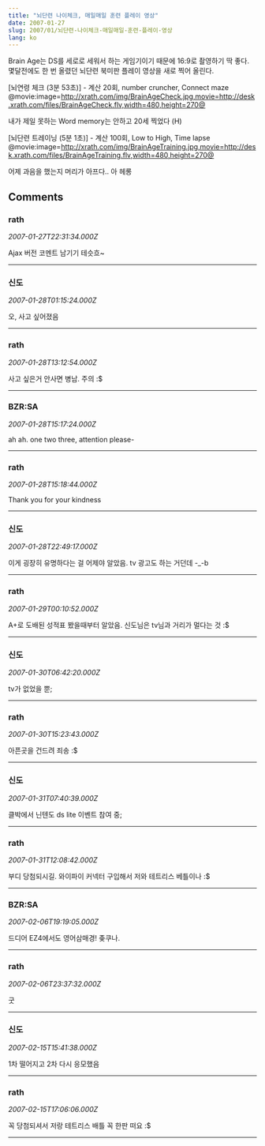 ```yaml
---
title: "뇌단련 나이체크, 매일매일 훈련 플레이 영상"
date: 2007-01-27
slug: 2007/01/뇌단련-나이체크-매일매일-훈련-플레이-영상
lang: ko
---
```


Brain Age는 DS를 세로로 세워서 하는 게임기이기 때문에 16:9로 촬영하기 딱 좋다.  
몇달전에도 한 번 올렸던 뇌단련 북미판 플레이 영상을 새로 찍어 올린다.

[뇌연령 체크 (3분 53초)] - 계산 20회, number cruncher, Connect maze  
@movie:image=http://xrath.com/img/BrainAgeCheck.jpg,movie=http://desk.xrath.com/files/BrainAgeCheck.flv,width=480,height=270@

내가 제일 못하는 Word memory는 안하고 20세 찍었다 (H)

[뇌단련 트레이닝 (5분 1초)] - 계산 100회, Low to High, Time lapse  
@movie:image=http://xrath.com/img/BrainAgeTraining.jpg,movie=http://desk.xrath.com/files/BrainAgeTraining.flv,width=480,height=270@

어제 과음을 했는지 머리가 아프다.. 아 헤롱

## Comments

### rath
*2007-01-27T22:31:34.000Z*

Ajax 버전 코멘트 남기기 테슷흐~

---

### 신도
*2007-01-28T01:15:24.000Z*

오, 사고 싶어졌음

---

### rath
*2007-01-28T13:12:54.000Z*

사고 싶은거 안사면 병남. 주의 :$

---

### BZR:SA
*2007-01-28T15:17:24.000Z*

ah ah. one two three, attention please-

---

### rath
*2007-01-28T15:18:44.000Z*

Thank you for your kindness

---

### 신도
*2007-01-28T22:49:17.000Z*

이게 굉장히 유명하다는 걸 어제야 알았음. tv 광고도 하는 거던데 -_-b

---

### rath
*2007-01-29T00:10:52.000Z*

A+로 도배된 성적표 봤을때부터 알았음. 신도님은 tv님과 거리가 멀다는 것 :$

---

### 신도
*2007-01-30T06:42:20.000Z*

tv가 없었을 뿐;

---

### rath
*2007-01-30T15:23:43.000Z*

아픈곳을 건드려 죄송 :$

---

### 신도
*2007-01-31T07:40:39.000Z*

클박에서 닌텐도 ds lite 이벤트 참여 중;

---

### rath
*2007-01-31T12:08:42.000Z*

부디 당첨되시길. 와이파이 커넥터 구입해서 저와 테트리스 베틀이나 :$

---

### BZR:SA
*2007-02-06T19:19:05.000Z*

드디어 EZ4에서도 영어삼매경! 좆쿠나.

---

### rath
*2007-02-06T23:37:32.000Z*

굿

---

### 신도
*2007-02-15T15:41:38.000Z*

1차 떨어지고 2차 다시 응모했음

---

### rath
*2007-02-15T17:06:06.000Z*

꼭 당첨되셔서 저랑 테트리스 배틀 꼭 한판 떠요 :$

---

